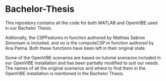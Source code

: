 # Bachelor-Thesis

This repository contains all the code for both MATLAB and OpenViBE used in our Bachelor Thesis.

Aditionally, the CSPFeatures.m function authored by Mathias Sabroe Simonsen is included, 
and so is the computeCSP.m function authored by Ana Palma.
Both these functions have been left in their original state.

Some of the OpenViBE scenarios are based on tutorial scenarios included in our OpenViBE installation
and has been partially modified to suit our needs. The names of all the original scenarios and where
to find them in the OpenViBE installation is mentioned in the Bachelor Thesis.
